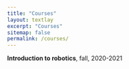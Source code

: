 ```yaml
---
title: "Courses"
layout: textlay
excerpt: "Courses"
sitemap: false
permalink: /courses/
---
```

**Introduction to robotics**, fall, 2020-2021<br>

